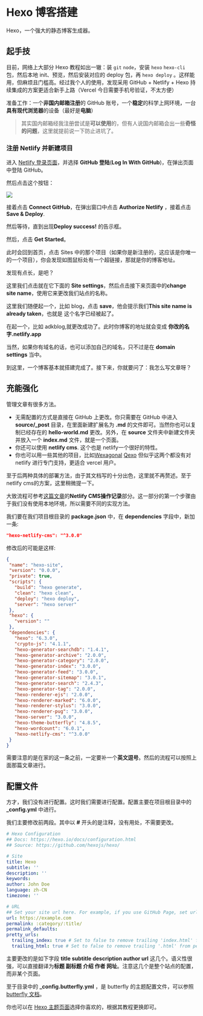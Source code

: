 # Hexo 博客搭建

Hexo，一个强大的静态博客生成器。

## 起手技

目前，网络上大部分 Hexo 教程如出一辙：装 `git` `node`，安装 `hexo` `hexo-cli` 包，然后本地 init、预览，然后安装对应的 deploy 包，再 `hexo deploy` 。这样能用，但麻烦且门槛高。经过我个人的使用，发现采用 GitHub + Netlify + Hexo 持续集成的方案更适合新手上路（Vercel 今日需要手机号验证，不太方便）

准备工作：一个**非国内邮箱注册**的 GitHub 账号，一个**稳定**的科学上网环境，一台**具有现代浏览器**的设备（最好是**电脑**）

> 其实国内邮箱经我注册尝试是**可以使用**的，但有人说国内邮箱会出一些**奇怪的问题**，这里就提前说一下防止进坑了。

### 注册 Netlify 并新建项目

进入 [Netlify 登录页面](https://app.netlify.com)，并选择 **GitHub 登陆**(**Log In With GitHub**)，在弹出页面中登陆 GitHub。

然后点击这个按钮：

[![](https://www.netlify.com/img/deploy/button.svg)](https://www.netlify.com/img/deploy/button.svg)

接着点击 **Connect GitHub**，在弹出窗口中点击 **Authorize Netlify** ，接着点击 **Save & Deploy**.

然后等待，直到出现**Deploy success!** 的告示框。

然后，点击 **Get Started**。

此时会回到首页，点击 Sites 中的那个项目（如果你是新注册的，这应该是你唯一的一个项目），你会发现如图鼠标处有一个超链接，那就是你的博客地址。

发现有点长，是吧？

这里我们点击就在它下面的 **Site settings**，然后点击接下来页面中的**change site name**，使用它来更改我们站点的名称。

这里我们随便起一个，比如 blog，点击 **save**，他会提示我们**This site name is already taken**，也就是 这个名字已经被起了。

在起一个，比如 adkblog,就更改成功了。此时你博客的地址就会变成 **你改的名字.netlify.app**

当然，如果你有域名的话，也可以添加自己的域名，只不过是在 **domain settings** 当中。

到这里，一个博客基本就搭建完成了。接下来，你就要问了：我怎么写文章呀？

## 充能强化

管理文章有很多方法。

*   无需配置的方式是直接在 GitHub 上更改。你只需要在 GitHub 中进入 **source/\_post** 目录，在里面新建扩展名为 **.md** 的文件即可。当然你也可以复制已经存在的 **hello-world.md** 更改。另外，在 **source** 文件夹中新建文件夹并放入一个 **index.md** 文件，就是一个页面。
*   你还可以使用 **netlify cms**. 这个也是 netlify一个很好的特性。
*   你也可以用一些其他的项目，比如[Wexagonal](https://wexa.top) [Qexo](https://www.oplog.cn/qexo/) 但似乎这两个都没有对 netlify 进行专门支持，更适合 vercel 用户。

至于后两种具体的部署方法，由于其文档写的十分出色，这里就不再赘述。至于 netlify cms的方案，这里稍微提一下。

大致流程可参考[这篇文章](https://zhuanlan.zhihu.com/p/77651304?utm_id=0)的**Netlify CMS操作记录**部分。这一部分的第一个步骤由于我们没有使用本地环境，所以需要不同的实现方法。

我们要在我们项目根目录的 **package.json** 中，在 **dependencies** 字段中，新加一条:

```json
"hexo-netlify-cms": "^3.0.0"
```

修改后的可能是这样:

```json
{
 "name": "hexo-site",
 "version": "0.0.0",
 "private": true,
 "scripts": {
   "build": "hexo generate",
   "clean": "hexo clean",
   "deploy": "hexo deploy",
   "server": "hexo server"
 },
 "hexo": {
   "version": ""
 },
 "dependencies": {
   "hexo": "6.3.0",
   "crypto-js": "4.1.1",
   "hexo-generator-searchdb": "1.4.1",
   "hexo-generator-archive": "2.0.0",
   "hexo-generator-category": "2.0.0",
   "hexo-generator-index": "3.0.0",
   "hexo-generator-feed": "3.0.0",
   "hexo-generator-sitemap": "3.0.1",
   "hexo-generator-search": "2.4.3",
   "hexo-generator-tag": "2.0.0",
   "hexo-renderer-ejs": "2.0.0",
   "hexo-renderer-marked": "6.0.0",
   "hexo-renderer-stylus": "3.0.0",
   "hexo-renderer-pug": "3.0.0",
   "hexo-server": "3.0.0",
   "hexo-theme-butterfly": "4.8.5",
   "hexo-wordcount": "6.0.1",
   "hexo-netlify-cms": "^3.0.0"
 }
}
```

需要注意的是在家的这一条之前，一定要补一个**英文逗号**。然后的流程可以按照上面那篇文章进行。

## 配置文件

方才，我们没有进行配置。这时我们需要进行配置。配置主要在项目根目录中的 **\_config.yml** 中进行。

我们主要修改前两段。其中以 **#** 开头的是注释，没有用处，不需要更改。

```yaml
# Hexo Configuration
## Docs: https://hexo.io/docs/configuration.html
## Source: https://github.com/hexojs/hexo/

# Site
title: Hexo
subtitle: ''
description: ''
keywords:
author: John Doe
language: zh-CN
timezone: ''

# URL
## Set your site url here. For example, if you use GitHub Page, set url as 'https://username.github.io/project'
url: https://example.com
permalink: :category/:title/
permalink_defaults:
pretty_urls:
  trailing_index: true # Set to false to remove trailing 'index.html' from permalinks
  trailing_html: true # Set to false to remove trailing '.html' from permalinks

```

主要更改的是如下字段 **title subtitle description author url** 这几个。语义性很强，可以直接翻译为**标题 副标题 介绍 作者 网址**。注意这几个是整个站点的配置，而非某个页面。

至于目录中的 **\_config.butterfly.yml** ，是 butterfly 的主题配置文件，可以参照 [butterfly 文档](https://butterfly.js.org)。

你也可以在 [Hexo 主题页面](https://hexo.io/themes/)选择你喜欢的，根据其教程更换即可。

